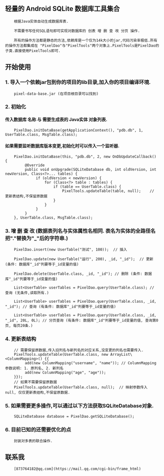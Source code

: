 ## 轻量的 Android SQLite 数据库工具集合
        根据Java实体自动生成数据库表.
        
        不需要书写任何SQL语句即可实现对数据库的 创表 增 删 查 改 分页 操作.
         
        所有的操作方法都是静态的方法,依赖库是一个仅为14k大小的jar,代码污染率极低.所有的操作方法都集成在 "PixelDao"与"PixelTools"两个对象上.PixelTools是PixelDao的子类.直接使用PixelTools即可.

## 开始使用

### 1. 导入一个依赖jar包到你的项目的lib目录,加入你的项目编译环境.
        pixel-data-base.jar (在项目根目录可以找到)

### 2. 初始化
#### 传入数据库 名称 与 需要生成表的 Java实体 对象列表.
        PixelDao.initDataBase(getApplicationContext(), "pdb.db", 1, UserTable.class, MsgTable.class);
#### 如果需要监听数据库版本变更,初始化时可以传入一个监听器.
        PixelDao.initDataBase(this, "pdb.db", 2, new OnDbUpdateCallback() {
             @Override
             public void onUpgrade(SQLiteDatabase db, int oldVersion, int newVersion, Class<?>... tables) {
                  if (oldVersion < newVersion) {
                      for (Class<?> table : tables) {
                          if (table == UserTable.class) {
                              PixelTools.updateTable(table, null);    // 更新表结构,不保留原数据
                          }
                      }
                  }
             }
        }, UserTable.class, MsgTable.class);

### 3. 增 删 查 改  (数据表列名与实体属性名相同. 表名为实体的全路径名把"."替换为"_"后的字符串.)
        PixelDao.insert(new UserTable("测试", 100));  // 插入
        
        PixelDao.update(new UserTable("运行", 200), _id, "_id");  // 更新 (条件: 数据库"_id"列要等于_id变量的值)
        
        PixelDao.delete(UserTable.class, _id, "_id"); // 删除 (条件: 数据库"_id"列要等于_id变量的值)
        
        List<UserTable> userTables = PixelDao.query(UserTable.class); // 查询 (无条件,读取所有.)
        
        List<UserTable> userTables = PixelDao.query(UserTable.class, _id, "_id"); // 查询 (有条件: 数据库"_id"列要等于_id变量的值)
        
        List<UserTable> userTables = PixelDao.query(UserTable.class, _id, "_id", 20L, 0L); // 分页查询 (有条件: 数据库"_id"列要等于_id变量的值, 查询第0页, 每页20条.)

### 4. 更新表结构
        // 需要保留原数据,传入旧列名与新列名的对应关系,没变更的列名也需要传入.
        PixelTools.updateTable(UserTable.class, new ArrayList\<ColumnMapping>() {{ 
             add(new ColumnMapping("username", "name")); // ColumnMapping 参数说明: 1. 原列名, 2. 新列名
             add(new ColumnMapping("age", "age"));
        }});
        // 如果不需要保留原数据
        PixelTools.updateTable(UserTable.class, null);  // 映射参数传入 null, 仅仅更新表结构,不保留原数据.

### 5. 如果需要更多操作,可以通过以下方法获取SQLiteDatabase对象.
        SQLiteDatabase database = PixelDao.getSQLiteDatabase();

### 6. 目前已知的还需要优化的点
        封装对多表的联合操作.
        
## 联系我
        [873764182@qq.com](https://mail.qq.com/cgi-bin/frame_html)
